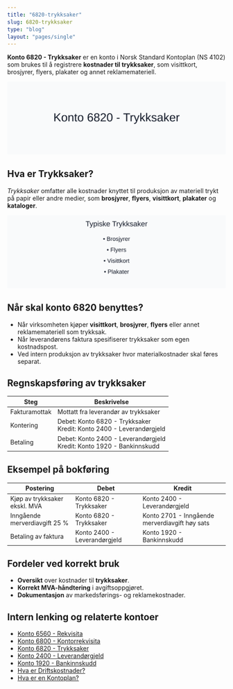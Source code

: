 ```yaml
---
title: "6820-trykksaker"
slug: 6820-trykksaker
type: "blog"
layout: "pages/single"
---
```


**Konto 6820 - Trykksaker** er en konto i Norsk Standard Kontoplan (NS 4102) som brukes til å registrere **kostnader til trykksaker**, som visittkort, brosjyrer, flyers, plakater og annet reklamemateriell.

![Illustrasjon av konto 6820 Trykksaker](6820-trykksaker-image.svg)

## Hva er Trykksaker?

*Trykksaker* omfatter alle kostnader knyttet til produksjon av materiell trykt på papir eller andre medier, som **brosjyrer**, **flyers**, **visittkort**, **plakater** og **kataloger**.

![Typiske Trykksaker](trykksaker-typer.svg)

## Når skal konto 6820 benyttes?

* Når virksomheten kjøper **visittkort**, **brosjyrer**, **flyers** eller annet reklamemateriell som trykksak.
* Når leverandørens faktura spesifiserer trykksaker som egen kostnadspost.
* Ved intern produksjon av trykksaker hvor materialkostnader skal føres separat.

## Regnskapsføring av trykksaker

| Steg            | Beskrivelse                                                   |
|-----------------|---------------------------------------------------------------|
| Fakturamottak   | Mottatt fra leverandør av trykksaker                         |
| Kontering       | Debet: Konto 6820 - Trykksaker<br>Kredit: Konto 2400 - Leverandørgjeld |
| Betaling        | Debet: Konto 2400 - Leverandørgjeld<br>Kredit: Konto 1920 - Bankinnskudd |

## Eksempel på bokføring

| Postering                    | Debet                       | Kredit                                             |
|------------------------------|-----------------------------|----------------------------------------------------|
| Kjøp av trykksaker ekskl. MVA| Konto 6820 - Trykksaker     | Konto 2400 - Leverandørgjeld                        |
| Inngående merverdiavgift 25 %| Konto 6820 - Trykksaker     | Konto 2701 - Inngående merverdiavgift høy sats      |
| Betaling av faktura          | Konto 2400 - Leverandørgjeld | Konto 1920 - Bankinnskudd                           |

## Fordeler ved korrekt bruk

* **Oversikt** over kostnader til **trykksaker**.
* **Korrekt MVA-håndtering** i avgiftsoppgjøret.
* **Dokumentasjon** av markedsførings- og reklamekostnader.

## Intern lenking og relaterte kontoer

* [Konto 6560 - Rekvisita](/blogs/kontoplan/6560-rekvisita "Konto 6560 - Rekvisita")
* [Konto 6800 - Kontorrekvisita](/blogs/kontoplan/6800-kontorrekvisita "Konto 6800 - Kontorrekvisita")
* [Konto 6820 - Trykksaker](/blogs/kontoplan/6820-trykksaker "Konto 6820 - Trykksaker")
* [Konto 2400 - Leverandørgjeld](/blogs/kontoplan/2400-leverandorgjeld "Konto 2400 - Leverandørgjeld")
* [Konto 1920 - Bankinnskudd](/blogs/kontoplan/1920-bankinnskudd "Konto 1920 - Bankinnskudd")
* [Hva er Driftskostnader?](/blogs/regnskap/hva-er-driftskostnader "Hva er Driftskostnader? Komplett Guide til Kostnadsføring i Regnskap")
* [Hva er en Kontoplan?](/blogs/regnskap/hva-er-kontoplan "Hva er en Kontoplan? Komplett Guide til Kontoplaner i Norsk Regnskap")
